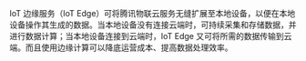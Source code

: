 IoT 边缘服务（IoT Edge）可将腾讯物联云服务无缝扩展至本地设备，以便在本地设备操作其生成的数据。当本地设备没有连接云端时，可持续采集和存储数据，并进行数据计算；当本地设备连接到云端时，IoT Edge 又可将所需的数据传输到云端。而且使用边缘计算可以降底运营成本、提高数据处理效率。